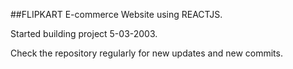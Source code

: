 ##FLIPKART E-commerce Website using REACTJS.

Started building project 5-03-2003.

Check the repository regularly for new updates and new commits.
